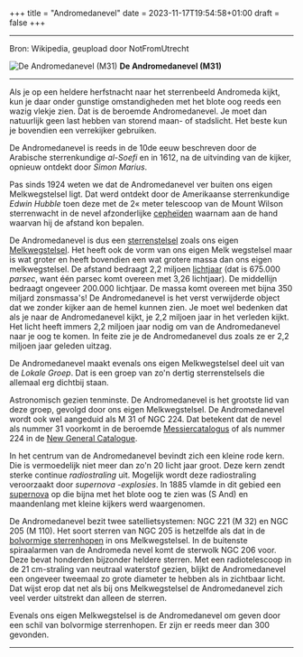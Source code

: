 +++
title = "Andromedanevel"
date = 2023-11-17T19:54:58+01:00
draft = false
+++


  -----------------------------------------------------------------------
  Bron: Wikipedia, geupload door NotFromUtrecht
  
  ![De Andromedanevel (M31)](/andromedanevel.jpg)
  **De Andromedanevel (M31)**

  -----------------------------------------------------------------------

Als je op een heldere herfstnacht naar het sterrenbeeld Andromeda kijkt,
kun je daar onder gunstige omstandigheden met het blote oog reeds een
wazig vlekje zien. Dat is de beroemde Andromedanevel. Je moet dan
natuurlijk geen last hebben van storend maan- of stadslicht. Het beste
kun je bovendien een verrekijker gebruiken.

De Andromedanevel is reeds in de 10de eeuw beschreven door de Arabische
sterrenkundige *al-Soefi* en in 1612, na de uitvinding van de kijker,
opnieuw ontdekt door *Simon Marius*.

Pas sinds 1924 weten we dat de Andromedanevel ver buiten ons eigen
Melkwegstelsel ligt. Dat werd ontdekt door de Amerikaanse sterrenkundige
*Edwin Hubble* toen deze met de 2« meter telescoop van de Mount Wilson
sterrenwacht in de nevel afzonderlijke [cepheïden](/encyclopedie/cepheide)
waarnam aan de hand waarvan hij de afstand kon bepalen.

De Andromedanevel is dus een [sterrenstelsel](/encyclopedie/sterrenstelsel)
zoals ons eigen [Melkwegstelsel](/encyclopedie/melkwegstelses). Het heeft ook de
vorm van ons eigen Melk wegstelsel maar is wat groter en heeft bovendien
een wat grotere massa dan ons eigen melkwegstelsel. De afstand bedraagt
2,2 miljoen [lichtjaar](/encyclopedie/lichtjaar) (dat is 675.000 *parsec*,
want één parsec komt overeen met 3,26 lichtjaar). De middellijn bedraagt
ongeveer 200.000 lichtjaar. De massa komt overeen met bijna 350 miljard
zonsmassa\'s! De Andromedanevel is het verst verwijderde object dat we
zonder kijker aan de hemel kunnen zien. Je moet wel bedenken dat als je
naar de Andromedanevel kijkt, je 2,2 miljoen jaar in het verleden kijkt.
Het licht heeft immers 2,2 miljoen jaar nodig om van de Andromedanevel
naar je oog te komen. In feite zie je de Andromedanevel dus zoals ze er
2,2 miljoen jaar geleden uitzag.

De Andromedanevel maakt evenals ons eigen Melkwegstelsel deel uit van de
*Lokale Groep*. Dat is een groep van zo\'n dertig sterrenstelsels die
allemaal erg dichtbij staan.

Astronomisch gezien tenminste. De Andromedanevel is het grootste lid van
deze groep, gevolgd door ons eigen Melkwegstelsel. De Andromedanevel
wordt ook wel aangeduid als M 31 of NGC 224. Dat betekent dat de nevel
als nummer 31 voorkomt in de beroemde
[Messiercatalogus](/encyclopedie/messierl) of als nummer 224 in de [New General Catalogue](ngc.html).

In het centrum van de Andromedanevel bevindt zich een kleine rode kern.
Die is vermoedelijk niet meer dan zo\'n 20 licht jaar groot. Deze kern
zendt sterke continue *radiostraling* uit. Mogelijk wordt deze
radiostraling veroorzaakt door *supernova -explosies*. In 1885 vlamde in
dit gebied een [supernova](/encyclopedie/supernova) op die bijna met het
blote oog te zien was (S And) en maandenlang met kleine kijkers werd
waargenomen.

De Andromedanevel bezit twee satellietsystemen: NGC 221 (M 32) en NGC
205 (M 110). Het soort sterren van NGC 205 is hetzelfde als dat in de
[bolvormige sterrenhopen](/encyclopedie/bolvormig) in ons Melkwegstelsel. In
de buitenste spiraalarmen van de Andromeda nevel komt de sterwolk NGC
206 voor. Deze bevat honderden bijzonder heldere sterren. Met een
radiotelescoop in de 21 cm-straling van neutraal waterstof gezien,
blijkt de Andromedanevel een ongeveer tweemaal zo grote diameter te
hebben als in zichtbaar licht. Dat wijst erop dat net als bij ons
Melkwegstelsel de Andromedanevel zich veel verder uitstrekt dan alleen
de sterren.

Evenals ons eigen Melkwegstelsel is de Andromedanevel om geven door een
schil van bolvormige sterrenhopen. Er zijn er reeds meer dan 300
gevonden.

--------------------------------------------------------------------------------------------------

